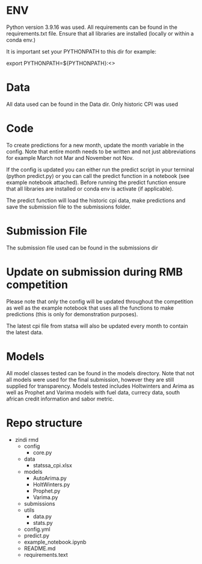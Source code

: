 # ENV
Python version 3.9.16 was used. All requirements can be found in the requirements.txt file. Ensure that all libraries are installed (locally or within a conda env.)

It is important set your PYTHONPATH to this dir for example:

export PYTHONPATH=${PYTHONPATH}:<<path to directory>>

# Data
All data used can be found in the Data dir. Only historic CPI was used

# Code
To create predictions for a new month, update the month variable in the config. Note that entire month needs to be written and not just abbreviations for example March not Mar and November not Nov.

If the config is updated you can either run the predict script in your terminal (python predict.py) or you can call the predict function in a notebook (see example notebook attached). Before running the predict function ensure that all libraries are installed or conda env is activate (if applicable).

The predict function will load the historic cpi data, make predictions and save the submission file to the submissions folder.

# Submission File
The submission file used can be found in the submissions dir

# Update on submission during RMB competition
Please note that only the config will be updated throughout the competition as well as the example notebook that uses all the functions to make predictions (this is only for demonstration purposes).

The latest cpi file from statsa will also be updated every month to contain the latest data.

# Models
All model classes tested can be found in the models directory. Note that not all models were used for the final submission, however they are still supplied for transparency. Models tested includes Holtwinters and Arima as well as Prophet and Varima models with fuel data, currecy data, south african credit information and sabor metric.

# Repo structure
- zindi rmd
    - config
        - core.py
    - data
        - statssa_cpi.xlsx
    - models
        - AutoArima.py
        - HoltWinters.py
        - Prophet.py
        - Varima.py
    - submissions
    - utils
        - data.py
        - stats.py
    - config.yml
    - predict.py
    - example_notebook.ipynb
    - README.md
    - requirements.text
    